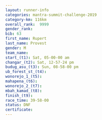 ```yaml
---
layout: runner-info 
categories: mantra-summit-challenge-2019 
category-km: 116km 
overall_rank:  9999
gender_rank: 
bib: 63
first_name: Rupert
last_name: Provest
gender: M
team_name: 
start_(t1): Sat, 05-00-00 am
changar_(t2): Sat, 12-57-24 pm
budug_asu_(t3): Sun, 08-58-00 pm
ub_forest_st_(t4): 
wonorejo_1_(t5): 
mahapena_(t6): 
wonorejo_2_(t7): 
mbah_kamad_(t8): 
finish_(t9): 
race_time: 39-58-00
status: DNF
certificate: 
---
```

